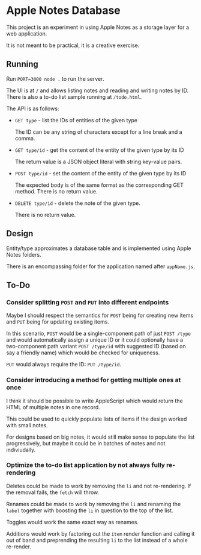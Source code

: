 # Apple Notes Database

This project is an experiment in using Apple Notes as a storage layer for a web
application.

It is not meant to be practical, it is a creative exercise.

## Running

Run `PORT=3000 node .` to run the server.

The UI is at `/` and allows listing notes and reading and writing notes by ID.
There is also a to-do list sample running at `/todo.html`.

The API is as follows:

- `GET type` - list the IDs of entities of the given type

  The ID can be any string of characters except for a line break and a comma.

- `GET type/id` - get the content of the entity of the given type by its ID

  The return value is a JSON object literal with string key-value pairs.

- `POST type/id` - set the content of the entity of the given type by its ID

  The expected body is of the same format as the corresponding GET method.
  There is no return value.

- `DELETE type/id` - delete the note of the given type.

  There is no return value.

## Design

Entity/type approximates a database table and is implemented using Apple Notes
folders.

There is an encompassing folder for the application named after `appName.js`.

## To-Do

### Consider splitting `POST` and `PUT` into different endpoints

Maybe I should respect the semantics for `POST` being for creating new items and
`PUT` being for updating existing items.

In this scenario, `POST` would be a single-component path of just `POST /type`
and would automatically assign a unique ID or it could optionally have a
two-component path variant `POST /type/id` with suggested ID (based on say a
friendly name) which would be checked for uniqueness.

`PUT` would always require the ID: `PUT /type/id`.

### Consider introducing a method for getting multiple ones at once

I think it should be possible to write AppleScript which would return the HTML
of multiple notes in one record.

This could be used to quickly populate lists of items if the design worked with
small notes.

For designs based on big notes, it would still make sense to populate the list
progressively, but maybe it could be in batches of notes and not indiviudally.

### Optimize the to-do list application by not always fully re-rendering

Deletes could be made to work by removing the `li` and not re-rendering.
If the removal fails, the `fetch` will throw.

Renames could be made to work by removing the `li` and renaming the `label`
together with boosting the `li` in question to the top of the list.

Toggles would work the same exact way as renames.

Additions would work by factoring out the `item` render function and calling it
out of band and preprending the resulting `li` to the list instead of a whole
re-render.
